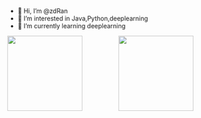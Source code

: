 - 👋 Hi, I’m @zdRan
- 👀 I’m interested in Java,Python,deeplearning
- 🌱 I’m currently learning deeplearning

<div style="float: left;">
    <img height="170px" src="https://github-readme-stats.vercel.app/api?username=zdRan" />
</div>

<div style="float: right;>
    <img  src="https://github-readme-streak-stats.herokuapp.com/?user=zdRan" />
</div>

<div align="center">
   <img height="170px" src="https://github-readme-stats.vercel.app/api/top-langs/?username=zdRan&layout=compact&langs_count=8" />
</div>
<!---
zdRan/zdRan is a ✨ special ✨ repository because its `README.md` (this file) appears on your GitHub profile.
You can click the Preview link to take a look at your changes.
--->
